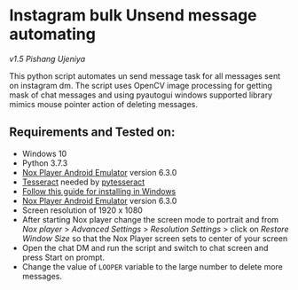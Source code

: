 # Instagram bulk Unsend message automating
*v1.5*
*Pishang Ujeniya*

This python script automates un send message task for all messages sent on instagram dm.
The script uses OpenCV image processing for getting mask of chat messages and using pyautogui windows supported library
mimics mouse pointer action of deleting messages.

## Requirements and Tested on:
- Windows 10
- Python 3.7.3
- [Nox Player Android Emulator](https://www.bignox.com/) version 6.3.0
- [Tesseract](https://github.com/tesseract-ocr/tesseract/releases) needed by [pytesseract](https://github.com/madmaze/pytesseract)
- [Follow this guide for installing in Windows](https://github.com/UB-Mannheim/tesseract/wiki)
- [Nox Player Android Emulator](https://www.bignox.com/) version 6.3.0
- Screen resolution of 1920 x 1080
- After starting Nox player change the screen mode to portrait and
from *Nox player* > *Advanced Settings* > *Resolution Settings* > click on *Restore Window Size*
so that the Nox Player screen sets to center of your screen
- Open the chat DM and run the script and switch to chat screen and press Start on prompt.
- Change the value of `LOOPER` variable to the large number to delete more messages.
